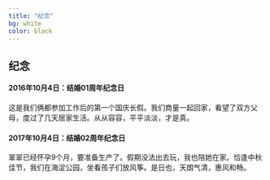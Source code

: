 ```yaml
---
title: "纪念"
bg: white
color: black
---
```


## 纪念

<p></p>

#### 2016年10月4日：结婚01周年纪念日

这是我们俩都参加工作后的第一个国庆长假。我们商量一起回家，看望了双方父母，度过了几天居家生活。从从容容，平平淡淡，才是真。

#### 2017年10月4日：结婚02周年纪念日

翠翠已经怀孕9个月，要准备生产了。假期没法出去玩，我也陪她在家。恰逢中秋佳节，我们在海淀公园，坐看孩子们放风筝。是日也，天朗气清，惠风和畅。

<br>
